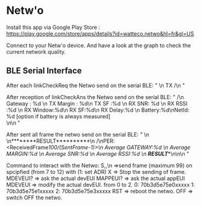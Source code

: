 # Netw'o

Install this app  via Google Play Store : https://play.google.com/store/apps/details?id=watteco.netwo&hl=fr&gl=US

Connect to your Netw'o device.
And have a look at the graph to check the current network quality.

BLE Serial Interface
--------------------

After each linkCheckReq the Netwo send on the serial BLE:
"
  \n
  TX <SentFrame>/<FrameToSend>\n
"
  
After reception of linkCheckAns the Netwo send on the serial BLE:
"
  <nbReceivedFrame>/<nbSentFrame>\n
  Gateway : %d \n
  TX Margin : %d\n
  TX SF :%d \n
  RX SNR: %d \n
  RX RSSI :%d \n
  RX Window:%d\n
  RX SF:%d\n
  RX Delay:%d \n
  Battery:%d\nNetId: %d [option if battery is always measured]  
  \n\n
"
    
    
After sent all frame the netwo send on the serial BLE:
"
    \n
    \n********RESULT**********\n
    <ReceivedFrame>/<SentFrame-1>\nPER: <ReceivedFrame*100/(SentFrame-1)>\n
    Average GATEWAY:%d \n
    Average MARGIN:%d \n
    Average SNR:%d \n
    Average RSSI:%d \n
    ********RESULT**********\n\n\n
"
   
    
Command to interact with the Netwo:
  S<nbFrameToSend>,<SF>,<ADR>\n  =>send <nbFrameToSend> frame (maximum 99) on spcipfied <SF> (from 7 to 12) with <ADR> (1: set ADR)
  X => Stop the sending of frame.
  MDEVEUI? => ask the actual devEUI
  MAPPEUI? => ask the actual appEUI
  MDEVEUI<x> => modify the actual devEUI. <x> from 0 to 2. 0:  70b3d5e75e0xxxxx 1: 70b3d5e75e1xxxxx 2: 70b3d5e75e3xxxxx 
  RST => reboot the netwo.
  OFF => switch OFF the netwo.
  
 
